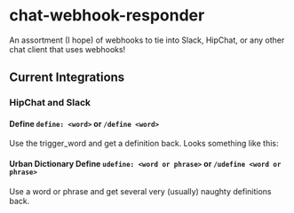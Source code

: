 # chat-webhook-responder
An assortment (I hope) of webhooks to tie into Slack, HipChat, or any other chat client that uses webhooks!

## Current Integrations

### HipChat and Slack

#### Define `define: <word>` or `/define <word>`

Use the trigger_word and get a definition back. Looks something like this:

#### Urban Dictionary Define `udefine: <word or phrase>` or `/udefine <word or phrase>`

Use a word or phrase and get several very (usually) naughty definitions back.
